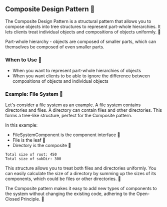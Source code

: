 ## Composite Design Pattern 🌳

The Composite Design Pattern is a structural pattern that allows you to compose objects into tree structures to represent part-whole hierarchies. It lets clients treat individual objects and compositions of objects uniformly. 🧩

Part-whole hierarchy - objects are composed of smaller parts, which can themselves be composed of even smaller parts.

### When to Use 🤔

- When you want to represent part-whole hierarchies of objects
- When you want clients to be able to ignore the difference between compositions of objects and individual objects

### Example: File System 📁

Let's consider a file system as an example. A file system contains directories and files. A directory can contain files and other directories. This forms a tree-like structure, perfect for the Composite pattern.

In this example:

- FileSystemComponent is the component interface 🔧
- File is the leaf 🍃
- Directory is the composite 📂

```
Total size of root: 450
Total size of subDir: 300
```

This structure allows you to treat both files and directories uniformly. You can easily calculate the size of a directory by summing up the sizes of its components, which could be files or other directories. 🧮

The Composite pattern makes it easy to add new types of components to the system without changing the existing code, adhering to the Open-Closed Principle. 🚀